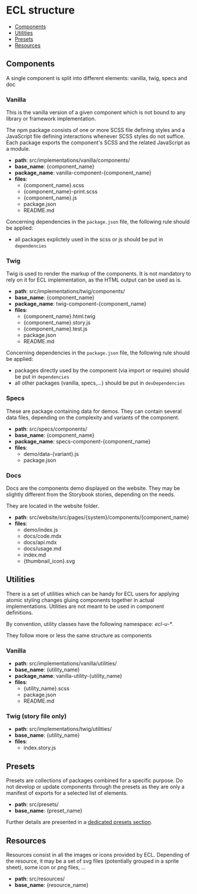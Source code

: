 # ECL structure

- [Components](#components)
- [Utilities](#utilities)
- [Presets](#presets)
- [Resources](#resources)

## Components

A single component is split into different elements: vanilla, twig, specs and doc

### Vanilla

This is the vanilla version of a given component which is not bound to any library or framework implementation.

The npm package consists of one or more SCSS file defining styles and a JavaScript file defining interactions whenever SCSS styles do not suffice. Each package exports the component's SCSS and the related JavaScript as a module.

- **path**: src/implementations/vanilla/components/
- **base_name**: {component_name}
- **package_name**: vanilla-component-{component_name}
- **files**:
  - {component_name}.scss
  - {component_name}-print.scss
  - {component_name}.js
  - package.json
  - README.md

Concerning dependencies in the `package.json` file, the following rule should be applied:

- all packages explictely used in the scss or js should be put in `dependencies`

### Twig

Twig is used to render the markup of the components. It is not mandatory to rely on it for ECL implementation, as the HTML output can be used as is.

- **path**: src/implementations/twig/components/
- **base_name**: {component_name}
- **package_name**: twig-component-{component_name}
- **files**:
  - {component_name}.html.twig
  - {component_name}.story.js
  - {component_name}.test.js
  - package.json
  - README.md

Concerning dependencies in the `package.json` file, the following rule should be applied:

- packages directly used by the component (via import or require) should be put in `dependencies`
- all other packages (vanilla, specs,...) should be put in `devDependencies`

### Specs

These are package containing data for demos. They can contain several data files, depending on the complexity and variants of the component.

- **path**: src/specs/components/
- **base_name**: {component_name}
- **package_name**: specs-component-{component_name}
- **files**:
  - demo/data-{variant}.js
  - package.json

### Docs

Docs are the components demo displayed on the website. They may be slightly different from the Storybook stories, depending on the needs.

They are located in the website folder.

- **path**: src/website/src/pages/{system}/components/{component_name}
- **files**:
  - demo/index.js
  - docs/code.mdx
  - docs/api.mdx
  - docs/usage.md
  - index.md
  - {thumbnail_icon}.svg

## Utilities

There is a set of utilities which can be handy for ECL users for applying atomic styling changes gluing components together in actual implementations. Utilities are not meant to be used in component definitions.

By convention, utility classes have the following namespace: _ecl-u-\*_.

They follow more or less the same structure as components

### Vanilla

- **path**: src/implementations/vanilla/utilities/
- **base_name**: {utility_name}
- **package_name**: vanilla-utility-{utility_name}
- **files**:
  - {utility_name}.scss
  - package.json
  - README.md

### Twig (story file only)

- **path**: src/implementations/twig/utilities/
- **base_name**: {utility_name}
- **files**:
  - index.story.js

## Presets

Presets are collections of packages combined for a specific purpose. Do not develop or update components through the presets as they are only a manifest of exports for a selected list of elements.

- **path**: src/presets/
- **base_name**: {preset_name}

Further details are presented in a [dedicated presets section](./presets.md).

## Resources

Resources consist in all the images or icons provided by ECL.
Depending of the resource, it may be a set of svg files (potentially grouped in a sprite sheet), some icon or png files, ...

- **path**: src/resources/
- **base_name**: {resource_name}
